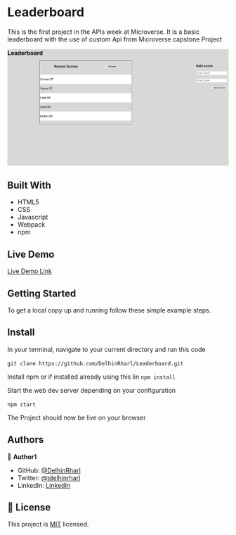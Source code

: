 # Leaderboard

This is the first project in the APIs week at Microverse. It is a basic leaderboard with the use of custom Api from Microverse capstone Project

![screenshot](./lead.png)

## Built With

- HTML5
- CSS
- Javascript
- Webpack
- npm

## Live Demo

[Live Demo Link](https://delhinrharl.github.io/Leaderboard/)

## Getting Started

To get a local copy up and running follow these simple example steps.

## Install

In your terminal, navigate to your current directory and run this code

`git clone https://github.com/DelhinRharl/Leaderboard.git`

Install npm or if installed already using this lin
`npm install`

Start the web dev server depending on your configuration

`npm start`

The Project should now be live on your browser

## Authors

👤 **Author1**

- GitHub: [@DelhinRharl](https://github.com/DelhinRharl)
- Twitter: [@tdelhinrharl](https://twitter.com/delhinrharl)
- LinkedIn: [LinkedIn](https://linkedin.com/in/AffaxedKiprotich)

## 📝 License

This project is [MIT](./MIT.md) licensed.
